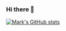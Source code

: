 ### Hi there 👋

[![Mark's GitHub stats](https://github-readme-stats.vercel.app/api?username=mkpurcell&theme=dark&show_icons=true&count_private=true&include_all_commits=true)](https://github.com/anuraghazra/github-readme-stats)

<!--
[![Top Langs](https://github-readme-stats.vercel.app/api/top-langs/?username=mkpurcell&theme=dark&show_icons=true&count_private=true&layout=compact)](https://github.com/anuraghazra/github-readme-stats)

[![GitHub Streak](https://github-readme-streak-stats.herokuapp.com/?user=mkpurcell&theme=dark)](https://git.io/streak-stats)


[![Readme Card](https://github-readme-stats.vercel.app/api/pin/?username=mkpurcell&repo=github-readme-stats)](https://github.com/anuraghazra/github-readme-stats)
-->

<!--
**mkpurcell/mkpurcell** is a ✨ _special_ ✨ repository because its `README.md` (this file) appears on your GitHub profile.

Here are some ideas to get you started:

- 🔭 I’m currently working on ...
- 🌱 I’m currently learning ...
- 👯 I’m looking to collaborate on ...
- 🤔 I’m looking for help with ...
- 💬 Ask me about ...
- 📫 How to reach me: ...
- 😄 Pronouns: ...
- ⚡ Fun fact: ...
-->
